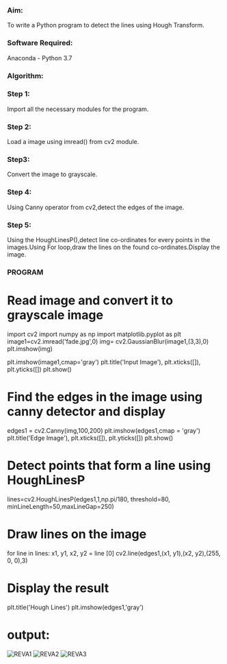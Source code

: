 ### Aim:
To write a Python program to detect the lines using Hough Transform.

### Software Required:
Anaconda - Python 3.7

### Algorithm:

### Step 1:
Import all the necessary modules for the program.

### Step 2:
Load a image using imread() from cv2 module.

### Step3:
Convert the image to grayscale.

### Step 4:
Using Canny operator from cv2,detect the edges of the image.

### Step 5:
Using the HoughLinesP(),detect line co-ordinates for every points in the images.Using For loop,draw the lines on the found co-ordinates.Display the image.

### PROGRAM


# Read image and convert it to grayscale image
import cv2
import numpy as np
import matplotlib.pyplot as plt
image1=cv2.imread('fade.jpg',0)
img= cv2.GaussianBlur(image1,(3,3),0)
plt.imshow(img)

plt.imshow(image1,cmap='gray')
plt.title('Input Image'), plt.xticks([]), plt.yticks([])
plt.show()

# Find the edges in the image using canny detector and display
edges1 = cv2.Canny(img,100,200)
plt.imshow(edges1,cmap = 'gray')
plt.title('Edge Image'), plt.xticks([]), plt.yticks([])
plt.show()

# Detect points that form a line using HoughLinesP
lines=cv2.HoughLinesP(edges1,1,np.pi/180, threshold=80, minLineLength=50,maxLineGap=250)


# Draw lines on the image
for line in lines:
    x1, y1, x2, y2 = line [0] 
    cv2.line(edges1,(x1, y1),(x2, y2),(255, 0, 0),3)

# Display the result
plt.title('Hough Lines')
plt.imshow(edges1,'gray')

# output:
![REVA1](https://user-images.githubusercontent.com/96000574/175815881-c3a75861-8587-467e-857f-8bc9ea56b7df.png)
![REVA2](https://user-images.githubusercontent.com/96000574/175815887-719686a5-0c31-415b-b912-9754f0864099.png)
![REVA3](https://user-images.githubusercontent.com/96000574/175815891-a26fcbb4-d086-4b97-a1fc-3f97ada37a0e.png)

